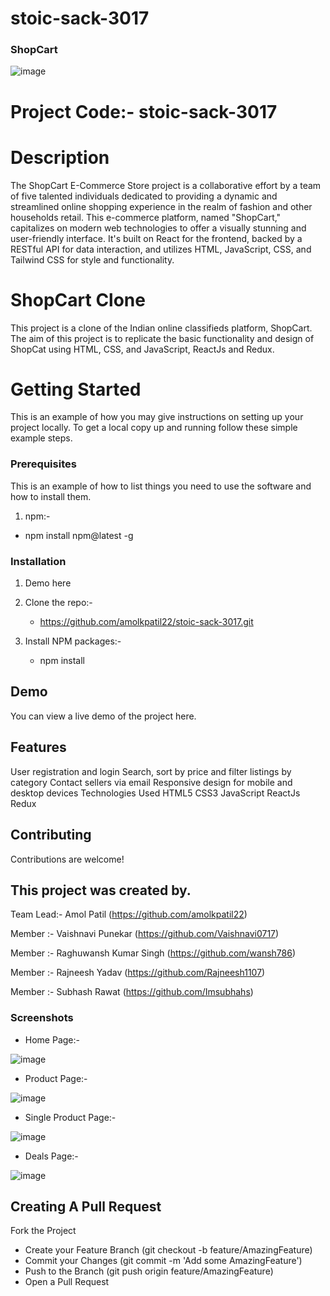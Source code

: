 # stoic-sack-3017

### ShopCart

![image](https://github.com/amolkpatil22/stoic-sack-3017/blob/main/my-app/src/logo/Screenshot%202023-10-03%20142801.png)


# Project Code:- stoic-sack-3017

# Description
The ShopCart E-Commerce Store project is a collaborative effort by a team of five talented individuals dedicated to providing a dynamic and streamlined online shopping experience in the realm of fashion and other households retail. This e-commerce platform, named "ShopCart," capitalizes on modern web technologies to offer a visually stunning and user-friendly interface. It's built on React for the frontend, backed by a RESTful API for data interaction, and utilizes HTML, JavaScript, CSS, and Tailwind CSS for style and functionality.

# ShopCart Clone
This project is a clone of the Indian online classifieds platform, ShopCart. The aim of this project is to replicate the basic functionality and design of ShopCat using HTML, CSS, and JavaScript, ReactJs and Redux.

# Getting Started
This is an example of how you may give instructions on setting up your project locally. To get a local copy up and running follow these simple example steps.

### Prerequisites

This is an example of how to list things you need to use the software and how to install them.

1. npm:-
* npm install npm@latest -g


### Installation

1.  Demo here []()

2. Clone the repo:-
   *  https://github.com/amolkpatil22/stoic-sack-3017.git

4. Install NPM packages:-
   * npm install


## Demo
You can view a live demo of the project here. 

## Features
User registration and login
Search, sort by price and filter listings by category
Contact sellers via email
Responsive design for mobile and desktop devices
Technologies Used
HTML5
CSS3
JavaScript
ReactJs
Redux

## Contributing
Contributions are welcome! 

## This project was created by.

Team Lead:- Amol Patil (https://github.com/amolkpatil22)

Member :- Vaishnavi Punekar (https://github.com/Vaishnavi0717)

Member :- Raghuwansh Kumar Singh (https://github.com/wansh786)

Member :- Rajneesh Yadav (https://github.com/Rajneesh1107)

Member :- Subhash Rawat (https://github.com/Imsubhahs)

### Screenshots

* Home Page:-
  
![image](https://github.com/amolkpatil22/stoic-sack-3017/blob/main/my-app/src/logo/Screenshot%202023-10-03%20143138.png)

* Product Page:-
  
![image](https://github.com/amolkpatil22/stoic-sack-3017/blob/main/my-app/src/logo/Screenshot%202023-10-03%20153649.png)

* Single Product Page:-
  
![image](https://github.com/amolkpatil22/stoic-sack-3017/blob/main/my-app/src/logo/Screenshot%202023-10-03%20153745.png)

* Deals Page:-
  
![image](https://github.com/amolkpatil22/stoic-sack-3017/blob/main/my-app/src/logo/Screenshot%202023-10-03%20154142.png)

## Creating A Pull Request
Fork the Project
* Create your Feature Branch (git checkout -b feature/AmazingFeature)
* Commit your Changes (git commit -m 'Add some AmazingFeature')
* Push to the Branch (git push origin feature/AmazingFeature)
* Open a Pull Request

